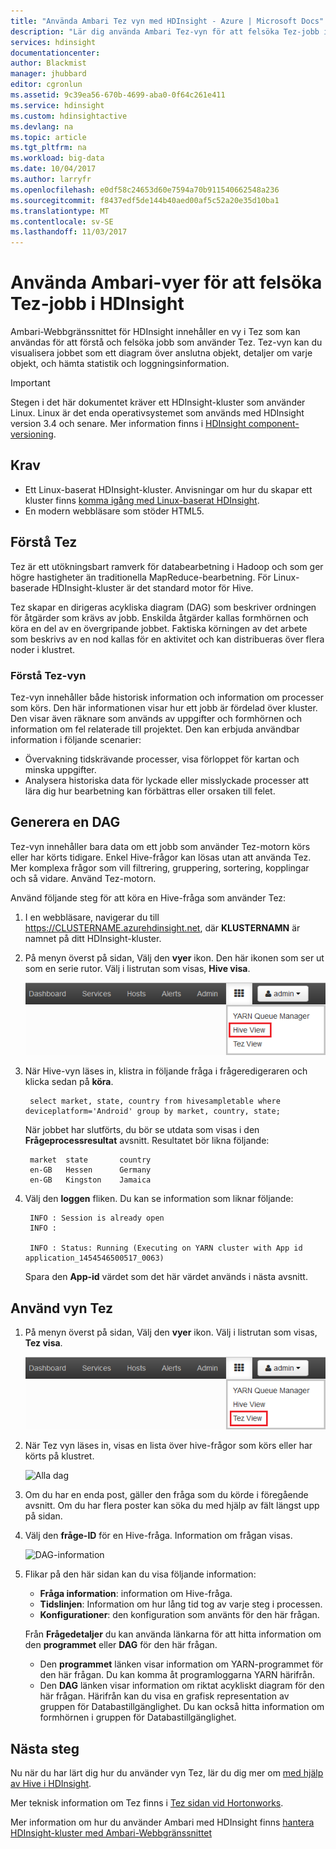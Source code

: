 ```yaml
---
title: "Använda Ambari Tez vyn med HDInsight - Azure | Microsoft Docs"
description: "Lär dig använda Ambari Tez-vyn för att felsöka Tez-jobb i HDInsight."
services: hdinsight
documentationcenter: 
author: Blackmist
manager: jhubbard
editor: cgronlun
ms.assetid: 9c39ea56-670b-4699-aba0-0f64c261e411
ms.service: hdinsight
ms.custom: hdinsightactive
ms.devlang: na
ms.topic: article
ms.tgt_pltfrm: na
ms.workload: big-data
ms.date: 10/04/2017
ms.author: larryfr
ms.openlocfilehash: e0df58c24653d60e7594a70b911540662548a236
ms.sourcegitcommit: f8437edf5de144b40aed00af5c52a20e35d10ba1
ms.translationtype: MT
ms.contentlocale: sv-SE
ms.lasthandoff: 11/03/2017
---
```

# <a name="use-ambari-views-to-debug-tez-jobs-on-hdinsight"></a>Använda Ambari-vyer för att felsöka Tez-jobb i HDInsight

Ambari-Webbgränssnittet för HDInsight innehåller en vy i Tez som kan användas för att förstå och felsöka jobb som använder Tez. Tez-vyn kan du visualisera jobbet som ett diagram över anslutna objekt, detaljer om varje objekt, och hämta statistik och loggningsinformation.

> [!IMPORTANT]
> Stegen i det här dokumentet kräver ett HDInsight-kluster som använder Linux. Linux är det enda operativsystemet som används med HDInsight version 3.4 och senare. Mer information finns i [HDInsight component-versioning](hdinsight-component-versioning.md#hdinsight-windows-retirement).

## <a name="prerequisites"></a>Krav

* Ett Linux-baserat HDInsight-kluster. Anvisningar om hur du skapar ett kluster finns [komma igång med Linux-baserat HDInsight](hadoop/apache-hadoop-linux-tutorial-get-started.md).
* En modern webbläsare som stöder HTML5.

## <a name="understanding-tez"></a>Förstå Tez

Tez är ett utökningsbart ramverk för databearbetning i Hadoop och som ger högre hastigheter än traditionella MapReduce-bearbetning. För Linux-baserade HDInsight-kluster är det standard motor för Hive.

Tez skapar en dirigeras acykliska diagram (DAG) som beskriver ordningen för åtgärder som krävs av jobb. Enskilda åtgärder kallas formhörnen och köra en del av en övergripande jobbet. Faktiska körningen av det arbete som beskrivs av en nod kallas för en aktivitet och kan distribueras över flera noder i klustret.

### <a name="understanding-the-tez-view"></a>Förstå Tez-vyn

Tez-vyn innehåller både historisk information och information om processer som körs. Den här informationen visar hur ett jobb är fördelad över kluster. Den visar även räknare som används av uppgifter och formhörnen och information om fel relaterade till projektet. Den kan erbjuda användbar information i följande scenarier:

* Övervakning tidskrävande processer, visa förloppet för kartan och minska uppgifter.
* Analysera historiska data för lyckade eller misslyckade processer att lära dig hur bearbetning kan förbättras eller orsaken till felet.

## <a name="generate-a-dag"></a>Generera en DAG

Tez-vyn innehåller bara data om ett jobb som använder Tez-motorn körs eller har körts tidigare. Enkel Hive-frågor kan lösas utan att använda Tez. Mer komplexa frågor som vill filtrering, gruppering, sortering, kopplingar och så vidare. Använd Tez-motorn.

Använd följande steg för att köra en Hive-fråga som använder Tez:

1. I en webbläsare, navigerar du till https://CLUSTERNAME.azurehdinsight.net, där **KLUSTERNAMN** är namnet på ditt HDInsight-kluster.

2. På menyn överst på sidan, Välj den **vyer** ikon. Den här ikonen som ser ut som en serie rutor. Välj i listrutan som visas, **Hive visa**.

    ![Du har markerat Hive-vy](./media/hdinsight-debug-ambari-tez-view/selecthive.png)

3. När Hive-vyn läses in, klistra in följande fråga i frågeredigeraren och klicka sedan på **köra**.

        select market, state, country from hivesampletable where deviceplatform='Android' group by market, country, state;

    När jobbet har slutförts, du bör se utdata som visas i den **Frågeprocessresultat** avsnitt. Resultatet bör likna följande:

        market  state       country
        en-GB   Hessen      Germany
        en-GB   Kingston    Jamaica

4. Välj den **loggen** fliken. Du kan se information som liknar följande:

        INFO : Session is already open
        INFO :

        INFO : Status: Running (Executing on YARN cluster with App id application_1454546500517_0063)

    Spara den **App-id** värdet som det här värdet används i nästa avsnitt.

## <a name="use-the-tez-view"></a>Använd vyn Tez

1. På menyn överst på sidan, Välj den **vyer** ikon. Välj i listrutan som visas, **Tez visa**.

    ![Du har markerat Tez vy](./media/hdinsight-debug-ambari-tez-view/selecttez.png)

2. När Tez vyn läses in, visas en lista över hive-frågor som körs eller har körts på klustret.

    ![Alla dag](./media/hdinsight-debug-ambari-tez-view/tez-view-home.png)

3. Om du har en enda post, gäller den fråga som du körde i föregående avsnitt. Om du har flera poster kan söka du med hjälp av fält längst upp på sidan.

4. Välj den **fråge-ID** för en Hive-fråga. Information om frågan visas.

    ![DAG-information](./media/hdinsight-debug-ambari-tez-view/query-details.png)

5. Flikar på den här sidan kan du visa följande information:

    * **Fråga information**: information om Hive-fråga.
    * **Tidslinjen**: Information om hur lång tid tog av varje steg i processen.
    * **Konfigurationer**: den konfiguration som använts för den här frågan.

    Från __Frågedetaljer__ du kan använda länkarna för att hitta information om den __programmet__ eller __DAG__ för den här frågan.
    
    * Den __programmet__ länken visar information om YARN-programmet för den här frågan. Du kan komma åt programloggarna YARN härifrån.
    * Den __DAG__ länken visar information om riktat acykliskt diagram för den här frågan. Härifrån kan du visa en grafisk representation av gruppen för Databastillgänglighet. Du kan också hitta information om formhörnen i gruppen för Databastillgänglighet.

## <a name="next-steps"></a>Nästa steg

Nu när du har lärt dig hur du använder vyn Tez, lär du dig mer om [med hjälp av Hive i HDInsight](hadoop/hdinsight-use-hive.md).

Mer teknisk information om Tez finns i [Tez sidan vid Hortonworks](http://hortonworks.com/hadoop/tez/).

Mer information om hur du använder Ambari med HDInsight finns [hantera HDInsight-kluster med Ambari-Webbgränssnittet](hdinsight-hadoop-manage-ambari.md)
